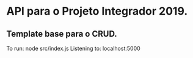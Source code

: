 # API para o Projeto Integrador 2019.

## Template base para o CRUD. 

To run: node src/index.js
Listening to: localhost:5000

